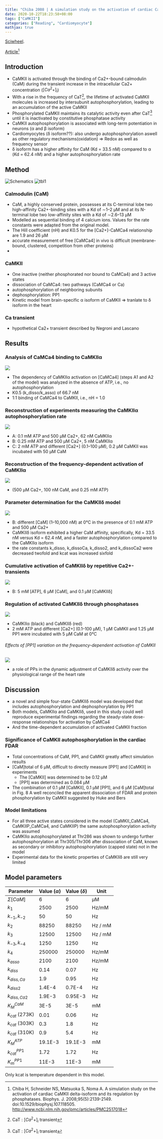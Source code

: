 ```yaml
---
title: "Chiba 2008 | A simulation study on the activation of cardiac CaMKII delta-isoform and its regulation by phosphatases"
date: 2020-10-22T18:23:58+08:00
tags: ["CaMKII"]
categories: ["Reading", "Cardiomyocyte"]
mathjax: true
---
```



[Sciwheel](https://sciwheel.com/work/#/items/257440).

[Article](http://www.ncbi.nlm.nih.gov/pmc/articles/PMC2517018)[^Chiba2008]

<!--more-->

## Introduction
* CaMKII is activated through the binding of Ca2+-bound calmodulin (CaM) during the transient increase in the intracellular Ca2+ concentration ($[Ca^2+]_i$)
* With a rise in the frequency of CaT[^CAT], the lifetime of activated CaMKII molecules is increased by intersubunit autophosphorylation, leading to an accumulation of the active CaMKII
* Phosphorylated CaMKII maintains its catalytic activity even after CaT[^CAT] until it is inactivated by constitutive phosphatase activity
* CaMKII autophosphorylation is associated with long-term potentiation in neurons (α and β isoform)
* Cardiomyocytes (δ isoform??): also undergo autophosphorylation aswell as other regulatory mechanisms(oxidation) => Redox as well as frequency sensor
* δ isoform has a higher affinity for CaM (Kd = 33.5 nM) compared to α (Kd = 62.4 nM) and a higher autophosphorylation rate

[^CAT]:CaT : $[Ca^2+]_i$ transient

## Method

![Schematics](https://ars.els-cdn.com/content/image/1-s2.0-S0006349508783632-gr1_lrg.gif)
![tbl1](https://i.imgur.com/1xUGQFg.png)

### Calmodulin (CaM)
* CaM, a highly conserved protein, possesses at its C-terminal lobe two high-affinity Ca2+-binding sites with a Kd of ∼1–2 μM and at its N-terminal lobe two low-affinity sites with a Kd of ∼2.6–13 μM
* Modelled as sequential binding of 4 calcium ions. Values for the rate constants were adapted from the original model.
* The Hill coefficient (nH) and K0.5 for the [Ca2+]-CaMCa4 relationship are 1.9 and 26 μM
* accurate measurement of free [CaMCa4] in vivo is difficult (membrane-bound, clustered, competition from other proteins)
*
### CaMKII
* One inactive (neither phosphorated nor bound to CaMCa4) and 3 active states
* dissociation of CaMCa4: two pathways (CaMCa4 or Ca)
* autophosphorylation of neighboring subunits
* dephosphorylation: PP1
* Kinetic model from brain-specific α isoform of CaMKII => tranlate to δ isoform in the heart

### Ca transient
* hypothetical Ca2+ transient described by Negroni and Lascano

## Results

### Analysis of CaMCa4 binding to CaMKIIα
![](https://ars.els-cdn.com/content/image/1-s2.0-S0006349508783632-gr2_lrg.gif)
* The dependency of CaMKIIα activation on [CaMCa4] (steps A1 and A2 of the model) was analyzed in the absence of ATP, i.e., no autophosphorylation
* K0.5 (k_disso/k_asso) of 66.7 nM
* 1:1 binding of CaMCa4 to CaMKII, i.e., nH = 1.0

### Reconstruction of experiments measuring the CaMKIIα autophosphorylation rate
![](https://ars.els-cdn.com/content/image/1-s2.0-S0006349508783632-gr3_lrg.gif)
* A: 0.1 mM ATP and 500 μM Ca2+, 62 nM CaMKIIα
* B: 0.25 mM ATP and 500 μM Ca2+, 5 nM CaMKIIα
* C: 2 mM ATP and different [Ca2+] (0.1–100 μM), 0.2 μM CaMKII was incubated with 50 μM CaM

### Reconstruction of the frequency-dependent activation of CaMKIIα
![](https://ars.els-cdn.com/content/image/1-s2.0-S0006349508783632-gr4_lrg.gif)
* (500 μM Ca2+, 100 nM CaM, and 0.25 mM ATP)

### Parameter determination for the CaMKIIδ model
![](https://ars.els-cdn.com/content/image/1-s2.0-S0006349508783632-gr5_lrg.gif)
* B: different [CaM] (1–10,000 nM) at 0°C in the presence of 0.1 mM ATP and 500 μM Ca2+
* CaMKIIδ isoform exhibited a higher CaM affinity, specifically, Kd = 33.5 nM versus Kd = 62.4 nM, and a faster autophosphorylation compared to the CaMKIIα isoform
* the rate constants k_disso, k_dissoCa, k_disso2, and k_dissoCa2 were decreased twofold and kcat was increased sixfold

### Cumulative activation of CaMKIIδ by repetitive Ca2+-transients
![](https://ars.els-cdn.com/content/image/1-s2.0-S0006349508783632-gr6_lrg.jpg)
* B: 5 mM [ATP], 6 μM [CaM], and 0.1 μM [CaMKIIδ]

### Regulation of activated CaMKIIδ through phosphatases
![](https://ars.els-cdn.com/content/image/1-s2.0-S0006349508783632-gr7_lrg.jpg)
* CaMKIIα (black) and CaMKIIδ (red)
* 2 mM ATP and different [Ca2+] (0.1–100 μM), 1 μM CaMKII and 1.25 μM PP1 were incubated with 5 μM CaM at 0°C

###### Effects of [PP1] variation on the frequency-dependent activation of CaMKII
![](https://ars.els-cdn.com/content/image/1-s2.0-S0006349508783632-gr8_lrg.gif)
* a role of PPs in the dynamic adjustment of CaMKIIδ activity over the physiological range of the heart rate

## Discussion
* a novel and simple four-state CaMKIIδ model was developed that includes autophosphorylation and dephosphorylation by PP1
* Both models, CaMKIIα and CaMKIIδ, used in this study could well reproduce experimental findings regarding the steady-state dose-response relationships for activation by CaMCa4
* And the time-dependent accumulation of activated CaMKII fraction
### Significance of CaMKII autophosphorylation in the cardiac FDAR
* Total concentrations of CaM, PP1, and CaMKII greatly affect simulation results
* [CaM]total of 6 μM, difficult to directly measure [PP1] and [CaMKII] in experiments
  * The [CaMKII] was determined to be 0.12 μM
  * [PP1] was determined as 0.084 μM
* The combination of 0.1 μM [CaMKII], 0.1 μM [PP1], and 6 μM [CaM]total in Fig. 8 A well reconciled the apparent dissociation of FDAR and protein phosphorylation by CaMKII suggested by Huke and Bers
### Model limitations
* For all three active states considered in the model (CaMKII_CaMCa4, CaMKIIP_CaMCa4, and CaMKIIP) the same autophosphorylation activity was assumed
* CaMKIIα autophosphorylated at Thr286 was shown to undergo further autophosphorylation at Thr305/Thr306 after dissociation of CaM, known as secondary or inhibitory autophosphorylation (capped state) not in the model
* Experimental data for the kinetic properties of CaMKIIδ are still very limited

## Model parameters

| Parameter          | Value ($\alpha$) | Value ($\delta$) | Unit    |
| ------------------ | ---------------- | ---------------- | ------- |
| $\Sigma[CaM]$ | 6                | 6                | μM      |
| $k_1$              | 2500             | 2500             | Hz/mM   |
| $k_{-1}, k_{-2}$   | 50               | 50               | Hz      |
| $k_{2}$            | 88250            | 88250            | Hz / mM |
| $k_3$              | 12500            | 12500            | Hz / mM |
| $k_{-3}, k_{-4}$   | 1250             | 1250             | Hz      |
| $k_4$              | 250000           | 250000           | Hz/mM   |
| $k_{asso}$         | 2100             | 2100             | Hz/mM   |
| $k_{diss}$         | 0.14             | 0.07             | Hz      |
| $k_{diss, Ca}$     | 1.9              | 0.95             | Hz      |
| $k_{diss2}$        | 1.4E-4           | 0.7E-4           | Hz      |
| $k_{diss,Ca2}$     | 1.9E-3           | 0.95E-3          | Hz      |
| $K_M^{CaM}$        | 3E-5             | 3E-5             | mM      |
| $k_{cat}$ (273K)   | 0.01             | 0.06             | Hz      |
| $k_{cat}$ (303K)   | 0.3              | 1.8              | Hz      |
| $k_{cat}$ (310K)   | 0.9              | 5.4              | Hz      |
| $K_M^{ATP}$        | 19.1E-3          | 19.1E-3          | mM      |
| $k_{cat}^{PP1}$    | 1.72             | 1.72             | Hz      |
| $K_m^{PP1}$        | 11E-3            | 11E-3            | mM      |

Only kcat is temperature dependent in this model.

[^Chiba2008]: Chiba H, Schneider NS, Matsuoka S, Noma A. A simulation study on the activation of cardiac CaMKII delta-isoform and its regulation by phosphatases. Biophys. J. 2008;95(5):2139-2149. doi:10.1529/biophysj.107.118505. http://www.ncbi.nlm.nih.gov/pmc/articles/PMC2517018
